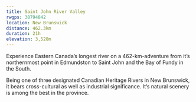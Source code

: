```yaml
---
title: Saint John River Valley
rwgps: 38794842
location: New Brunswick
distance: 462.3km
duration: 21h
elevation: 3,528m
---
```


Experience Eastern Canada’s longest river on a 462-km-adventure from it’s northernmost point in Edmundston to Saint John and the Bay of Fundy in the South.
<!--More-->

Being one of three designated Canadian Heritage Rivers in New Brunswick, it bears cross-cultural as well as industrial significance. It’s natural scenery is among the best in the province.
